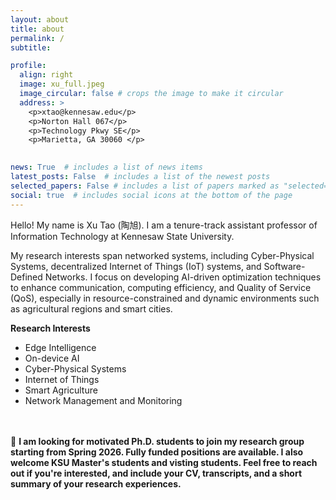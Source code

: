 ```yaml
---
layout: about
title: about
permalink: /
subtitle: 

profile:
  align: right
  image: xu_full.jpeg
  image_circular: false # crops the image to make it circular
  address: >
    <p>xtao@kennesaw.edu</p>
    <p>Norton Hall 067</p>
    <p>Technology Pkwy SE</p>
    <p>Marietta, GA 30060 </p>
   

news: True  # includes a list of news items
latest_posts: False  # includes a list of the newest posts
selected_papers: False # includes a list of papers marked as "selected={true}"
social: true  # includes social icons at the bottom of the page
---
```

Hello! My name is Xu Tao (陶旭). I am a tenure-track assistant professor of Information Technology at Kennesaw State University. 

My research interests span networked systems, including Cyber-Physical Systems, decentralized Internet of Things (IoT) systems, and Software-Defined Networks. 
I focus on developing AI-driven optimization techniques to enhance communication, computing efficiency, and Quality of Service (QoS), especially in resource-constrained and dynamic environments such as agricultural regions and smart cities.

**Research Interests**
- Edge Intelligence
- On-device AI
- Cyber-Physical Systems
- Internet of Things
- Smart Agriculture
- Network Management and Monitoring

<br><br>
📢 **I am looking for motivated Ph.D. students to join my research group starting from Spring 2026. Fully funded positions are available. I also welcome KSU Master's students and visting students. Feel free to reach out if you're interested, and include your CV, transcripts, and a short summary of your research experiences.**
<br><br>



